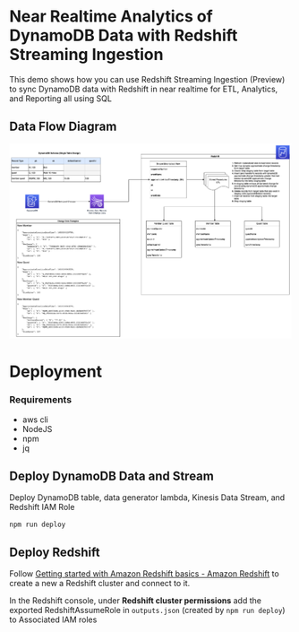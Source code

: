 # Near Realtime Analytics of DynamoDB Data with Redshift Streaming Ingestion

This demo shows how you can use Redshift Streaming Ingestion (Preview) to sync DynamoDB data with Redshift in near realtime for ETL, Analytics, and Reporting all using SQL

## Data Flow Diagram

![img](./images/dataflow.png)


# Deployment

### Requirements

* aws cli
* NodeJS
* npm
* jq

## Deploy DynamoDB Data and Stream

Deploy DynamoDB table, data generator lambda, Kinesis Data Stream, and Redshift IAM Role

```
npm run deploy
```

## Deploy Redshift

Follow [Getting started with Amazon Redshift basics - Amazon Redshift](https://docs.aws.amazon.com/redshift/latest/gsg/new-user.html) to create a new a Redshift cluster and connect to it.

In the Redshift console, under **Redshift cluster permissions** add the exported RedshiftAssumeRole in `outputs.json` (created by `npm run deploy`) to Associated IAM roles